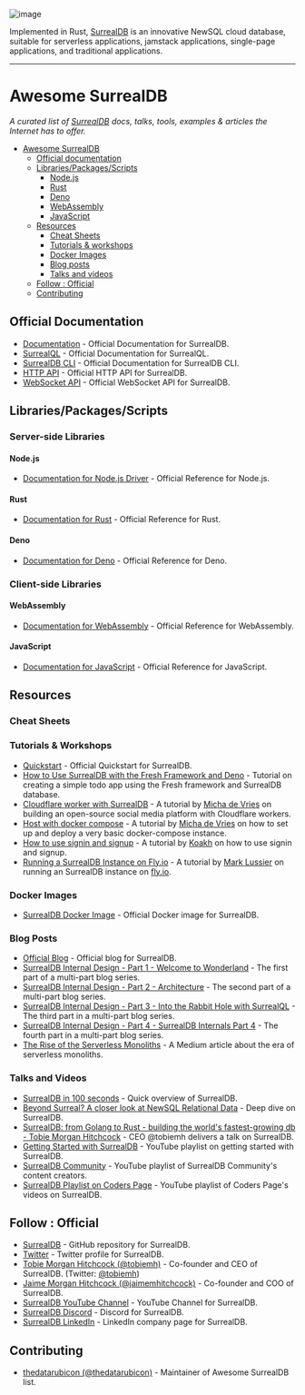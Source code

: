 ![image](https://user-images.githubusercontent.com/101374243/223890154-c94faf48-9b54-4a94-aef2-7ac7a4557b86.png)

Implemented in Rust, [SurrealDB](https://surrealdb.com/) is an innovative NewSQL cloud database, suitable for serverless applications, jamstack applications, single-page applications, and traditional applications.

-------------------

# Awesome SurrealDB
*A curated list of [SurrealDB](https://surrealdb.com/) docs, talks, tools, examples & articles the Internet has to offer.*
- [Awesome SurrealDB](#awesome-surrealdb)
  - [Official documentation](#official-documentation)
  - [Libraries/Packages/Scripts](#librariespackagesscripts)
    - [Node.js](#nodejs)
    - [Rust](#rust)
    - [Deno](#deno)
    - [WebAssembly](#webassembly)
    - [JavaScript](#javascript)
  - [Resources](#resources)
    - [Cheat Sheets](#cheat-sheets)
    - [Tutorials \& workshops](#tutorials--workshops)
    - [Docker Images](#docker-images)
    - [Blog posts](#blog-posts)
    - [Talks and videos](#talks-and-videos)
  - [Follow : Official](#follow--official)
  - [Contributing](#contributing)

## Official Documentation
- [Documentation](https://surrealdb.com/docs) - Official Documentation for SurrealDB.
- [SurrealQL](https://surrealdb.com/docs/surrealql) - Official Documentation for SurrealQL.
- [SurrealDB CLI](https://surrealdb.com/docs/cli) - Official Documentation for SurrealDB CLI.
- [HTTP API](https://surrealdb.com/docs/integration/http) - Official HTTP API for SurrealDB.
- [WebSocket API](https://surrealdb.com/docs/integration/websockets) - Official WebSocket API for SurrealDB.

## Libraries/Packages/Scripts

### Server-side Libraries

#### Node.js
- [Documentation for Node.js Driver](https://surrealdb.com/docs/integration/libraries/nodejs) - Official Reference for Node.js.

#### Rust
- [Documentation for Rust](https://docs.rs/surrealdb/1.0.0-beta.8/surrealdb/) - Official Reference for Rust.

#### Deno
- [Documentation for Deno](https://surrealdb.com/docs/integration/libraries/golang) - Official Reference for Deno.

### Client-side Libraries

#### WebAssembly
- [Documentation for WebAssembly](https://surrealdb.com/docs/integration/libraries/webassembly) - Official Reference for WebAssembly.

#### JavaScript
- [Documentation for JavaScript](https://surrealdb.com/docs/integration/libraries/javascript) - Official Reference for JavaScript.

## Resources

### Cheat Sheets

### Tutorials & Workshops
- [Quickstart](https://surrealdb.com/docs/start) - Official Quickstart for SurrealDB.
- [How to Use SurrealDB with the Fresh Framework and Deno](https://www.freecodecamp.org/news/how-to-use-surrealdb-with-fresh-framework/) - Tutorial on creating a simple todo app using the Fresh framework and SurrealDB database.
- [Cloudflare worker with SurrealDB](https://tutorials.surrealdb.com/community/cloudflare-worker-with-surrealdb.html) - A tutorial by [Micha de Vries](https://github.com/kearfy) on building an open-source social media platform with Cloudflare workers.
- [Host with docker compose](https://tutorials.surrealdb.com/community/host-with-docker-compose.html) - A tutorial by [Micha de Vries](https://github.com/kearfy) on how to set up and deploy a very basic docker-compose instance.
- [How to use signin and signup](https://tutorials.surrealdb.com/community/how-to-use-signin-and-signup.html) - A tutorial by [Koakh](https://github.com/koakh) on how to use signin and signup.
- [Running a SurrealDB Instance on Fly.io](https://tutorials.surrealdb.com/community/launch-instance-on-flyio.html) - A tutorial by [Mark Lussier](https://github.com/intabulas) on running an SurrealDB instance on [fly.io](https://fly.io/).

### Docker Images
- [SurrealDB Docker Image](https://hub.docker.com/r/surrealdb/surrealdb) - Official Docker image for SurrealDB.

### Blog Posts
- [Official Blog](https://surrealdb.com/blog) - Official blog for SurrealDB.
- [SurrealDB Internal Design - Part 1 - Welcome to Wonderland](https://ori-cohen.medium.com/surrealdb-internal-design-part-1-welcome-to-wonderland-4444242353e6) - The first part of a multi-part blog series.
- [SurrealDB Internal Design - Part 2 - Architecture](https://ori-cohen.medium.com/surrealdb-internal-design-part-2-architecture-1d816dfd62ee) - The second part of a multi-part blog series.
- [SurrealDB Internal Design - Part 3 - Into the Rabbit Hole with SurrealQL](https://ori-cohen.medium.com/surrealdb-internal-design-part-3-into-the-rabbit-hole-with-surrealql-c5dc9ef3e119) - The third part in a multi-part blog series.
- [SurrealDB Internal Design - Part 4 - SurrealDB Internals Part 4](https://ori-cohen.medium.com/surrealdbs-sophisticated-storage-solution-surrealdb-internals-part-4-29b3ea20e110) - The fourth part in a multi-part blog series.
- [The Rise of the Serverless Monoliths](https://medium.com/@dbottiau/the-rise-of-the-serverless-monoliths-63d3d2d98164) - A Medium article about the era of serverless monoliths. 

### Talks and Videos
- [SurrealDB in 100 seconds](https://www.youtube.com/watch?v=C7WFwgDRStM) - Quick overview of SurrealDB.
- [Beyond Surreal? A closer look at NewSQL Relational Data](https://www.youtube.com/watch?v=LCAIkx1p1k0) - Deep dive on SurrealDB.
- [SurrealDB: from Golang to Rust - building the world's fastest-growing db - Tobie Morgan Hitchcock](https://www.youtube.com/watch?v=Chl8IdMxr4Y) - CEO @tobiemh delivers a talk on SurrealDB.
- [Getting Started with SurrealDB](https://www.youtube.com/playlist?list=PLvuQflRR4UzYhl-CDmmuqzLwuywWi7vo2) - YouTube playlist on getting started with SurrealDB.
- [SurrealDB Community](https://www.youtube.com/playlist?list=PLvuQflRR4UzYAG3WogY2mUa_vBd8dS41B) - YouTube playlist of SurrealDB Community's content creators.
- [SurrealDB Playlist on Coders Page](https://www.youtube.com/playlist?list=PLvuQflRR4UzZydZGHb20SaGeNjMdvqxvo) - YouTube playlist of Coders Page's videos on SurrealDB.

## Follow : Official
- [SurrealDB](https://github.com/surrealdb/surrealdb) - GitHub repository for SurrealDB.
- [Twitter](https://twitter.com/SurrealDB) - Twitter profile for SurrealDB.
- [Tobie Morgan Hitchcock (@tobiemh)](https://github.com/tobiemh) - Co-founder and CEO of SurrealDB. (Twitter: [@tobiemh](https://twitter.com/tobiemh))
- [Jaime Morgan Hitchcock (@jaimemhitchcock)](https://twitter.com/jaimemhitchcock) - Co-founder and COO of SurrealDB.
- [SurrealDB YouTube Channel](https://www.youtube.com/@SurrealDBWorld/featured) - YouTube Channel for SurrealDB.
- [SurrealDB Discord](https://discord.gg/surrealdb) - Discord for SurrealDB.
- [SurrealDB LinkedIn](https://www.linkedin.com/company/surrealdb/) - LinkedIn company page for SurrealDB.

## Contributing
- [thedatarubicon (@thedatarubicon)](https://github.com/thedatarubicon) - Maintainer of Awesome SurrealDB list.
